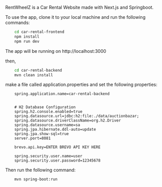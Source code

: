 RentWheelZ is a Car Rental Website made with Next.js and Springboot.

To use the app, clone it to your local machine and run the following commands:

```bash
    cd car-rental-frontend
    npm install
    npm run dev
```

The app will be running on http://localhost:3000

then, 

```bash
    cd car-rental-backend
    mvn clean install
```

make a file called application.properties and set the following properties:

```properties
    spring.application.name=car-rental-backend


    # H2 Database Configuration
    spring.h2.console.enabled=true
    spring.datasource.url=jdbc:h2:file:./data/auctionbazar;
    spring.datasource.driverClassName=org.h2.Driver
    spring.datasource.username=sa
    spring.jpa.hibernate.ddl-auto=update
    spring.jpa.show-sql=true
    server.port=8081
    
    brevo.api.key=ENTER BREVO API KEY HERE
    
    spring.security.user.name=user
    spring.security.user.password=12345678
```

Then run the following command:

```bash
    mvn spring-boot:run
```


